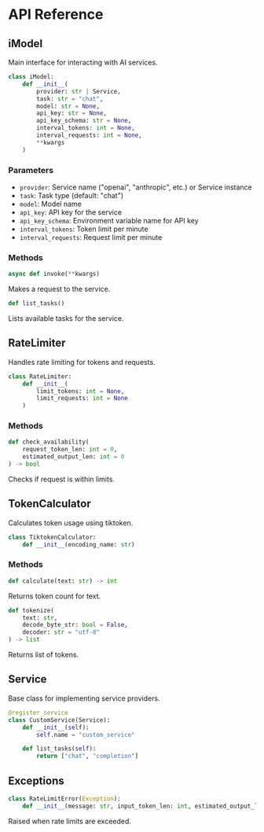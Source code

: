 # API Reference

## iModel

Main interface for interacting with AI services.

```python
class iModel:
    def __init__(
        provider: str | Service,
        task: str = "chat",
        model: str = None,
        api_key: str = None,
        api_key_schema: str = None,
        interval_tokens: int = None,
        interval_requests: int = None,
        **kwargs
    )
```

### Parameters

- `provider`: Service name ("openai", "anthropic", etc.) or Service instance
- `task`: Task type (default: "chat")
- `model`: Model name
- `api_key`: API key for the service
- `api_key_schema`: Environment variable name for API key
- `interval_tokens`: Token limit per minute
- `interval_requests`: Request limit per minute

### Methods

```python
async def invoke(**kwargs)
```
Makes a request to the service.

```python
def list_tasks()
```
Lists available tasks for the service.

## RateLimiter

Handles rate limiting for tokens and requests.

```python
class RateLimiter:
    def __init__(
        limit_tokens: int = None,
        limit_requests: int = None
    )
```

### Methods

```python
def check_availability(
    request_token_len: int = 0,
    estimated_output_len: int = 0
) -> bool
```
Checks if request is within limits.

## TokenCalculator

Calculates token usage using tiktoken.

```python
class TiktokenCalculator:
    def __init__(encoding_name: str)
```

### Methods

```python
def calculate(text: str) -> int
```
Returns token count for text.

```python
def tokenize(
    text: str,
    decode_byte_str: bool = False,
    decoder: str = "utf-8"
) -> list
```
Returns list of tokens.

## Service

Base class for implementing service providers.

```python
@register_service
class CustomService(Service):
    def __init__(self):
        self.name = "custom_service"

    def list_tasks(self):
        return ["chat", "completion"]
```

## Exceptions

```python
class RateLimitError(Exception):
    def __init__(message: str, input_token_len: int, estimated_output_len: int)
```
Raised when rate limits are exceeded.
